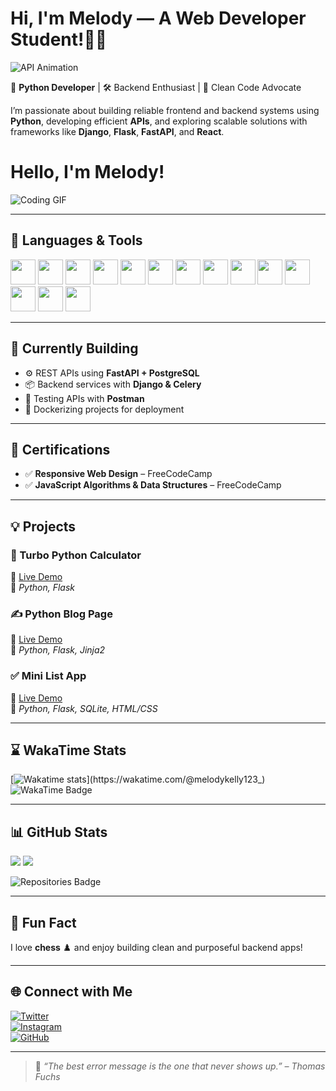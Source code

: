 # Hi, I'm Melody — A Web Developer Student!👋🐍  

![API Animation](https://github.com/TAJ2003/TAJ2003/blob/main/api.gif)

🚀 **Python Developer** | 🛠️ Backend Enthusiast | 🌟 Clean Code Advocate  

I’m passionate about building reliable frontend and backend systems using **Python**, developing efficient **APIs**, and exploring scalable solutions with frameworks like **Django**, **Flask**, **FastAPI**, and **React**.
# Hello, I'm Melody!

![Coding GIF](https://res.cloudinary.com/dry07iyvo/image/upload/v1735366890/coding_utrxwa.gif)

---

## 🧰 Languages & Tools  
<p align="left">
  <img src="https://cdn.jsdelivr.net/gh/devicons/devicon/icons/javascript/javascript-original.svg" width="40" />
  <img src="https://cdn.jsdelivr.net/gh/devicons/devicon/icons/html5/html5-original.svg" width="40" />
  <img src="https://cdn.jsdelivr.net/gh/devicons/devicon/icons/css3/css3-original.svg" width="40" />
  <img src="https://cdn.jsdelivr.net/gh/devicons/devicon/icons/python/python-original.svg" width="40" />
  <img src="https://cdn.jsdelivr.net/gh/devicons/devicon/icons/django/django-plain.svg" width="40" />
  <img src="https://cdn.jsdelivr.net/gh/devicons/devicon/icons/flask/flask-original.svg" width="40" />
  <img src="https://cdn.jsdelivr.net/gh/devicons/devicon/icons/fastapi/fastapi-original.svg" width="40" />
  <img src="https://cdn.jsdelivr.net/gh/devicons/devicon/icons/sqlalchemy/sqlalchemy-original.svg" width="40" />
  <img src="https://cdn.jsdelivr.net/gh/devicons/devicon/icons/postgresql/postgresql-original.svg" width="40" />
  <img src="https://cdn.jsdelivr.net/gh/devicons/devicon/icons/sqlite/sqlite-original.svg" width="40" />
  
  <img src="https://cdn.jsdelivr.net/gh/devicons/devicon/icons/docker/docker-original.svg" width="40" />
  <img src="https://cdn.jsdelivr.net/gh/devicons/devicon/icons/git/git-original.svg" width="40" />
  <img src="https://cdn.jsdelivr.net/gh/devicons/devicon/icons/github/github-original.svg" width="40" />
  
  <img src="https://www.vectorlogo.zone/logos/getpostman/getpostman-icon.svg" width="40" />
</p>

---

## 🚧 Currently Building  
- ⚙️ REST APIs using **FastAPI + PostgreSQL**
- 📦 Backend services with **Django & Celery**
- 🧪 Testing APIs with **Postman**
- 🐳 Dockerizing projects for deployment

---

## 📜 Certifications  
- ✅ **Responsive Web Design** – FreeCodeCamp  
- ✅ **JavaScript Algorithms & Data Structures** – FreeCodeCamp  

---

## 💡 Projects  

### 🧮 Turbo Python Calculator  
🔗 [Live Demo](https://turbo-python-calculator.onrender.com)  
📌 *Python, Flask*

### ✍️ Python Blog Page  
🔗 [Live Demo](https://python-blog-page.onrender.com)  
📌 *Python, Flask, Jinja2*

### ✅ Mini List App  
🔗 [Live Demo](https://mini-list-app.onrender.com)  
📌 *Python, Flask, SQLite, HTML/CSS*

---

## ⌛ WakaTime Stats  
[![Wakatime stats](https://github-readme-stats.vercel.app/api/wakatime?username=melodykelly123_)](https://wakatime.com/@melodykelly123_)  
![WakaTime Badge](https://wakatime.com/badge/user/1ed5c3b1-015d-4589-8d35-3cd9b5db607a.svg)

---

## 📊 GitHub Stats  
<p align="left">
  <img src="https://github-readme-stats.vercel.app/api?username=melodykellynwaogu&show_icons=true&theme=radical" />
  <img src="https://github-readme-stats.vercel.app/api/top-langs/?username=melodykellynwaogu&layout=compact&theme=radical" />

  ![Repositories Badge](https://img.shields.io/badge/Public%20Repositories-34-blue)
</p>

---

## 🎯 Fun Fact  
I love **chess** ♟️ and enjoy building clean and purposeful backend apps!

---

## 🌐 Connect with Me  
[![Twitter](https://img.shields.io/badge/Twitter-%231DA1F2.svg?style=for-the-badge&logo=Twitter&logoColor=white)](https://x.com/MelodyKellyN?t=GZdS81yYSapdjeSD8pB_0w&s=09)  
[![Instagram](https://img.shields.io/badge/Instagram-%23E4405F.svg?style=for-the-badge&logo=instagram&logoColor=white)](https://www.instagram.com/melodykellynwaogu_/profilecard/?igsh=aXNrN3B6Y3MxbWIz)  
[![GitHub](https://img.shields.io/badge/GitHub-%23181717.svg?style=for-the-badge&logo=github&logoColor=white)](https://github.com/melodykellynwaogu)

---

> 💬 *“The best error message is the one that never shows up.” – Thomas Fuchs*
